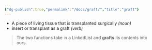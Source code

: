 ```yaml
---
{"dg-publish":true,"permalink":"/docs/graft/","title":"graft"}
---
```


- A piece of living tissue that is transplanted surgically *(noun)*
- insert or transplant as a graft *(verb)*

> The two functions take in a LinkedList and **grafts** its contents into ours.
